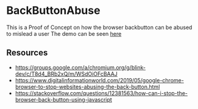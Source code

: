 # BackButtonAbuse

This is a Proof of Concept on how the browser backbutton can be abused to mislead a user
The demo can be seen [here](https://tothemax.github.io/BackButtonAbuse/home.html)

## Resources

- https://groups.google.com/a/chromium.org/g/blink-dev/c/T8d4_BRb2xQ/m/WSdOiOFcBAAJ
- https://www.digitalinformationworld.com/2019/05/google-chrome-browser-to-stop-websites-abusing-the-back-button.html
- https://stackoverflow.com/questions/12381563/how-can-i-stop-the-browser-back-button-using-javascript

